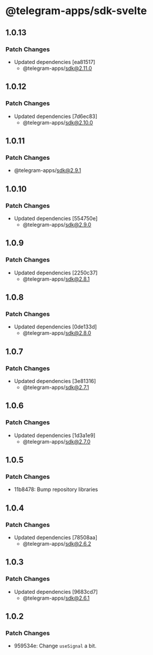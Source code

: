 # @telegram-apps/sdk-svelte

## 1.0.13

### Patch Changes

- Updated dependencies [ea81517]
  - @telegram-apps/sdk@2.11.0

## 1.0.12

### Patch Changes

- Updated dependencies [7d6ec83]
  - @telegram-apps/sdk@2.10.0

## 1.0.11

### Patch Changes

- @telegram-apps/sdk@2.9.1

## 1.0.10

### Patch Changes

- Updated dependencies [554750e]
  - @telegram-apps/sdk@2.9.0

## 1.0.9

### Patch Changes

- Updated dependencies [2250c37]
  - @telegram-apps/sdk@2.8.1

## 1.0.8

### Patch Changes

- Updated dependencies [0de133d]
  - @telegram-apps/sdk@2.8.0

## 1.0.7

### Patch Changes

- Updated dependencies [3e81316]
  - @telegram-apps/sdk@2.7.1

## 1.0.6

### Patch Changes

- Updated dependencies [1d3a1e9]
  - @telegram-apps/sdk@2.7.0

## 1.0.5

### Patch Changes

- 11b8478: Bump repository libraries

## 1.0.4

### Patch Changes

- Updated dependencies [78508aa]
  - @telegram-apps/sdk@2.6.2

## 1.0.3

### Patch Changes

- Updated dependencies [9683cd7]
  - @telegram-apps/sdk@2.6.1

## 1.0.2

### Patch Changes

- 959534e: Change `useSignal` a bit.
